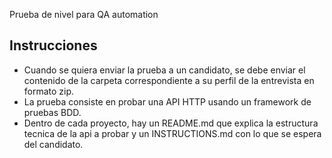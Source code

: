 Prueba de nivel para QA automation

## Instrucciones ## 
- Cuando se quiera enviar la prueba a un candidato, se debe enviar el contenido de la carpeta correspondiente a su 
perfil de la entrevista en formato zip.
- La prueba consiste en probar una API HTTP usando un framework de pruebas BDD. 
- Dentro de cada proyecto, hay un README.md que explica la estructura tecnica de la api a probar y un INSTRUCTIONS.md con lo que se espera del candidato. 